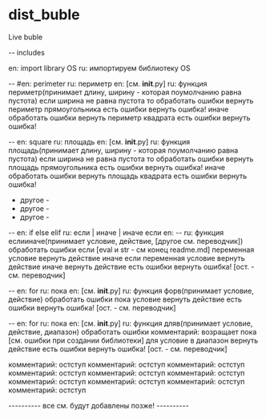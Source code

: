 # dist_buble
Live buble

-- includes

en: import library OS
ru: импортируем библиотеку OS

-- #en: perimeter ru: периметр
en: [см. __init__.py]
ru: 
	функция периметр(принимает длину, ширину - которая поумолчанию равна пустота)
		если ширина не равна пустота то
			обработать ошибки
				вернуть периметр прямоугольника
			есть ошибки
				вернуть ошибка!
		иначе
			обработать ошибки
				вернуть периметр квадрата
			есть ошибки
				вернуть ошибка!
				
-- en: square ru: площадь
en: [см. __init__.py]
ru: 
	функция площадь(принимает длину, ширину - которая поумолчанию равна пустота)
		если ширина не равна пустота то
			обработать ошибки
				вернуть площадь прямоугольника
			есть ошибки
				вернуть ошибка!
		иначе
			обработать ошибки
				вернуть площадь квадрата
			есть ошибки
				вернуть ошибка!

- другое -
- другое -
- другое -

-- en: if else elif ru: если | иначе | иначе если
en: --
ru:
	функция еслииначе(принимает условие, действие, [другое см. переводчик])
		обработать ошибки
			если [eval и str - см конец readme.md] переменная условие
				вернуть действие
			иначе если переменная условие
				вернуть действие
			иначе
				вернуть действие
		есть ошибки
			вернуть ошибка! [ост. - см. переводчик]
			
-- en: for ru: пока
en: [см. __init__.py]
ru:
	функция форв(принимает условие, действие)
		обработать ошибки
			пока условие
				вернуть действие
		есть ошибки
			вернуть ошибка! [ост. - см. переводчик]
			
-- en: for ru: пока
en: [см. __init__.py]
ru:
	функция дляв(принимает условие, действие, диапазон)
		обработать ошибки
			комментарий: возращает пока [см. ошибки при создании библиотеки]
			для условие в диапазон
				вернуть действие
		есть ошибки
			вернуть ошибка! [ост. - см. переводчик]

комментарий: остступ
комментарий: остступ
комментарий: остступ
комментарий: остступ
комментарий: остступ
комментарий: остступ
комментарий: остступ
комментарий: остступ
комментарий: остступ
комментарий: остступ


----------   все см. будут добавлены позже!   ----------